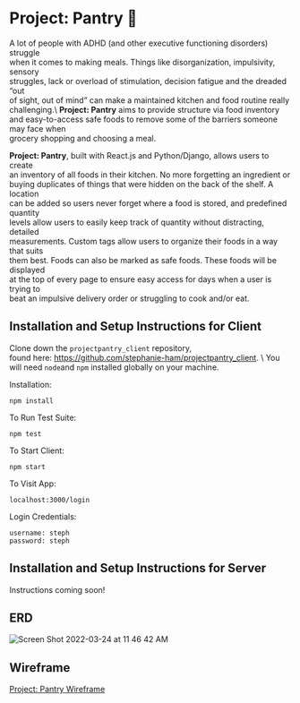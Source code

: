 # Project: Pantry 🥕

A lot of people with ADHD (and other executive functioning disorders) struggle \
when it comes to making meals. Things like disorganization, impulsivity, sensory \
struggles, lack or overload of stimulation, decision fatigue and the dreaded “out \
of sight, out of mind” can make a maintained kitchen and food routine really \
challenging.\ **Project: Pantry** aims to provide structure via food inventory \
and easy-to-access safe foods to remove some of the barriers someone may face when \
grocery shopping and choosing a meal. 

**Project: Pantry**, built with React.js and Python/Django, allows users to create \
an inventory of all foods in their kitchen. No more forgetting an ingredient or \
buying duplicates of things that were hidden on the back of the shelf. A location \
can be added so users never forget where a food is stored, and predefined quantity \
levels allow users to easily keep track of quantity without distracting, detailed \
measurements. Custom tags allow users to organize their foods in a way that suits \
them best. Foods can also be marked as safe foods. These foods will be displayed \
at the top of every page to ensure easy access for days when a user is trying to \
beat an impulsive delivery order or struggling to cook and/or eat. 

## Installation and Setup Instructions for Client

Clone down the `projectpantry_client` repository, \
found here: https://github.com/stephanie-ham/projectpantry_client. \ 
You will need `node`and `npm` installed globally on your machine.  

Installation:

`npm install`  

To Run Test Suite:  

`npm test`  

To Start Client:

`npm start`

To Visit App:

`localhost:3000/login`

Login Credentials: 

`username: steph`\
`password: steph`

## Installation and Setup Instructions for Server

Instructions coming soon!


## ERD

![Screen Shot 2022-03-24 at 11 46 42 AM](https://user-images.githubusercontent.com/81783826/159977528-88560749-6944-4ee8-8818-cb553a96077c.png)


## Wireframe

[Project: Pantry Wireframe](https://stephaniehamilton495356.invisionapp.com/freehand/Final-Capstone-7ruL0Nkbf?dsid_h=1e47ca13f8099abea3340c1f0a141f86791aeb6065c152c64ec3b1aa1a9b8718&uid_h=9aa87ce56e26718c778fe14fdd2dd7285d7831b075c9a5a4141b717fc9011788)


